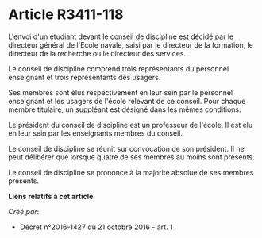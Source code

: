 # Article R3411-118

L'envoi d'un étudiant devant le conseil de discipline est décidé par le directeur général de l'Ecole navale, saisi par le
directeur de la formation, le directeur de la recherche ou le directeur des services. 

Le conseil de discipline comprend trois représentants du personnel enseignant et trois représentants des usagers. 

Ses membres sont élus respectivement en leur sein par le personnel enseignant et les usagers de l'école relevant de ce
conseil. Pour chaque membre titulaire, un suppléant est désigné dans les mêmes conditions. 

Le président du conseil de discipline est un professeur de l'école. Il est élu en leur sein par les enseignants membres du
conseil. 

Le conseil de discipline se réunit sur convocation de son président. Il ne peut délibérer que lorsque quatre de ses membres
au moins sont présents. 

Le conseil de discipline se prononce à la majorité absolue de ses membres présents.

**Liens relatifs à cet article**

_Créé par_:

  - Décret n°2016-1427 du 21 octobre 2016 - art. 1
